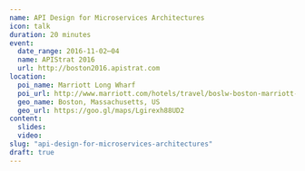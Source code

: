 ```yaml
---
name: API Design for Microservices Architectures
icon: talk
duration: 20 minutes
event:
  date_range: 2016-11-02⋯04
  name: APIStrat 2016
  url: http://boston2016.apistrat.com
location:
  poi_name: Marriott Long Wharf
  poi_url: http://www.marriott.com/hotels/travel/boslw-boston-marriott-long-wharf/
  geo_name: Boston, Massachusetts, US
  geo_url: https://goo.gl/maps/Lgirexh88UD2
content:
  slides:
  video:
slug: "api-design-for-microservices-architectures"
draft: true
---
```

